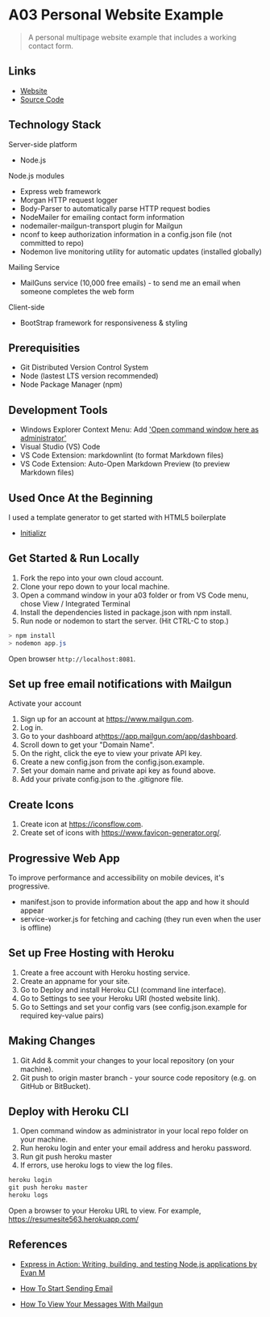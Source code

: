 # A03 Personal Website Example

> A personal multipage website example that includes a working contact form.

## Links

- [Website](https://resumesite563.herokuapp.com/)
- [Source Code](https://github.com/profcase/a03)

## Technology Stack

Server-side platform

- Node.js

Node.js modules

- Express web framework
- Morgan HTTP request logger
- Body-Parser to automatically parse HTTP request bodies
- NodeMailer for emailing contact form information
- nodemailer-mailgun-transport plugin for Mailgun
- nconf to keep authorization information in a config.json file (not committed to repo)
- Nodemon live monitoring utility for automatic updates (installed globally)

Mailing Service

- MailGuns service (10,000 free emails) - to send me an email when someone completes the web form

Client-side

- BootStrap framework for responsiveness & styling

## Prerequisities

- Git Distributed Version Control System
- Node (lastest LTS version recommended)
- Node Package Manager (npm)

## Development Tools

- Windows Explorer Context Menu: Add ['Open command window here as administrator'](https://github.com/profcase/open-command-window-here-as-admin)
- Visual Studio (VS) Code
- VS Code Extension: markdownlint (to format Markdown files)
- VS Code Extension: Auto-Open Markdown Preview (to preview Markdown files)

## Used Once At the Beginning

I used a template generator to get started with HTML5 boilerplate

- [Initializr](http://www.initializr.com/)

## Get Started & Run Locally

1. Fork the repo into your own cloud account.
2. Clone your repo down to your local machine.
3. Open a command window in your a03 folder or from VS Code menu, chose View / Integrated Terminal
4. Install the dependencies listed in package.json with npm install.
5. Run node or nodemon to start the server.  (Hit CTRL-C to stop.)

  ```Powershell
  > npm install
  > nodemon app.js
  ```

Open browser `http://localhost:8081`.

## Set up free email notifications with Mailgun

Activate your account

1. Sign up for an account at <https://www.mailgun.com>.
1. Log in.
1. Go to your dashboard at<https://app.mailgun.com/app/dashboard>.
1. Scroll down to get your "Domain Name".  
1. On the right, click the eye to view your private API key.
1. Create a new config.json from the config.json.example.
1. Set your domain name and private api key as found above.
1. Add your private config.json to the .gitignore file.

## Create Icons

1. Create icon at <https://iconsflow.com>.
2. Create set of icons with <https://www.favicon-generator.org/>.

## Progressive Web App

To improve performance and accessibility on mobile devices, it's progressive.

- manifest.json to provide information about the app and how it should appear
- service-worker.js for fetching and caching (they run even when the user is offline)

## Set up Free Hosting with Heroku

1. Create a free account with Heroku hosting service.
2. Create an appname for your site.
3. Go to Deploy and install Heroku CLI (command line interface).
4. Go to Settings to see your Heroku URI (hosted website link).
5. Go to Settings and set your config vars (see config.json.example for required key-value pairs)

## Making Changes

1. Git Add & commit your changes to your local repository (on your machine).
2. Git push to origin master branch - your source code repository (e.g. on GitHub or BitBucket).

## Deploy with Heroku CLI

1. Open command window as administrator in your local repo folder on your machine.
2. Run heroku login and enter your email address and heroku password.
3. Run git push heroku master
4. If errors, use heroku logs to view the log files.

```Powershell
heroku login
git push heroku master
heroku logs
```

Open a browser to your Heroku URL to view. For example, <https://resumesite563.herokuapp.com/>

## References

- [Express in Action: Writing, building, and testing Node.js applications by Evan M](https://www.manning.com/books/express-in-action)

- [How To Start Sending Email](https://documentation.mailgun.com/en/latest/quickstart-sending.html)

- [How To View Your Messages With Mailgun](https://www.mailgun.com/blog/how-to-view-your-messages)